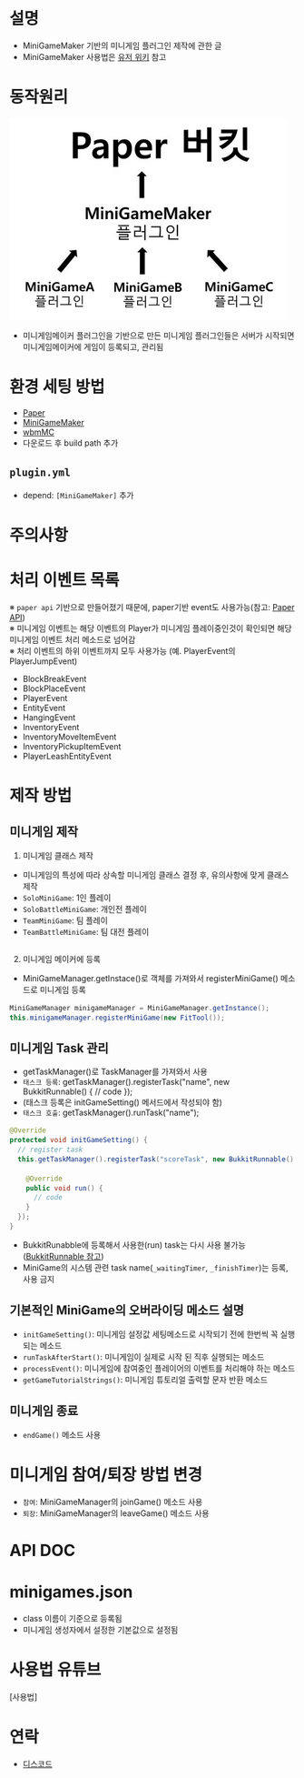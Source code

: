 # 설명
- MiniGameMaker 기반의 미니게임 플러그인 제작에 관한 글
- MiniGameMaker 사용법은 [유저 위키] 참고

# 동작원리
![MiniGameMakerDesign](../img/MiniGameMakerDesign.JPG)
- 미니게임메이커 플러그인을 기반으로 만든 미니게임 플러그인들은 서버가 시작되면 미니게임메이커에 게임이 등록되고, 관리됨 

# 환경 세팅 방법
- [Paper]
- [MiniGameMaker]
- [wbmMC] 
- 다운로드 후 build path 추가

## `plugin.yml`
- depend: `[MiniGameMaker]` 추가

# 주의사항

# 처리 이벤트 목록
※ `paper api` 기반으로 만들어졌기 때문에, paper기반 event도 사용가능(참고: [Paper API])  
※ 미니게임 이벤트는 해당 이벤트의 Player가 미니게임 플레이중인것이 확인되면 해당 미니게임 이벤트 처리 메소드로 넘어감  
※ 처리 이벤트의 하위 이벤트까지 모두 사용가능 (예. PlayerEvent의 PlayerJumpEvent)
- BlockBreakEvent
- BlockPlaceEvent
- PlayerEvent
- EntityEvent
- HangingEvent
- InventoryEvent
- InventoryMoveItemEvent
- InventoryPickupItemEvent
- PlayerLeashEntityEvent

# 제작 방법
## 미니게임 제작
1. 미니게임 클래스 제작
- 미니게임의 특성에 따라 상속할 미니게임 클래스 결정 후, 유의사항에 맞게 클래스 제작 
- `SoloMiniGame`: 1인 플레이
- `SoloBattleMiniGame`: 개인전 플레이
- `TeamMiniGame`: 팀 플레이
- `TeamBattleMiniGame`: 팀 대전 플레이
```

```
2. 미니게임 메이커에 등록
- MiniGameManager.getInstace()로 객체를 가져와서 registerMiniGame() 메소드로 미니게임 등록
```java
MiniGameManager minigameManager = MiniGameManager.getInstance();
this.minigameManager.registerMiniGame(new FitTool());
```

## 미니게임 Task 관리
- getTaskManager()로 TaskManager를 가져와서 사용
- `태스크 등록`: getTaskManager().registerTask("name", new BukkitRunnable() { // code });
- (태스크 등록은 initGameSetting() 메서드에서 작성되야 함)
- `태스크 호출`: getTaskManager().runTask("name");
```java
@Override
protected void initGameSetting() {
  // register task
  this.getTaskManager().registerTask("scoreTask", new BukkitRunnable() {

    @Override
    public void run() {
      // code
    }
  });
}
```
- BukkitRunabble에 등록해서 사용한(run) task는 다시 사용 불가능([BukkitRunnable 참고])
- MiniGame의 시스템 관련 task name(`_waitingTimer`, `_finishTimer`)는 등록, 사용 금지

## 기본적인 MiniGame의 오버라이딩 메소드 설명
- `initGameSetting()`: 미니게임 설정값 세팅메소드로 시작되기 전에 한번씩 꼭 실행되는 메소드
- `runTaskAfterStart()`: 미니게임이 실제로 시작 된 직후 실행되는 메소드
- `processEvent()`: 미니게임에 참여중인 플레이어의 이벤트를 처리해야 하는 메소드
- `getGameTutorialStrings()`: 미니게임 튜토리얼 출력할 문자 반환 메소드

## 미니게임 종료
- `endGame()` 메소드 사용

# 미니게임 참여/퇴장 방법 변경
- `참여`: MiniGameManager의 joinGame() 메소드 사용
- `퇴장`: MiniGameManager의 leaveGame() 메소드 사용

# API DOC


# minigames.json
- class 이름이 기준으로 등록됨
- 미니게임 생성자에서 설정한 기본값으로 설정됨



# 사용법 유튜브
[사용법]


# 연락
- [디스코드]

[유저 위키]: https://github.com/worldbiomusic/MiniGameMaker/blob/main/userWiki.md
[Paper]: https://papermc.io/
[MiniGameMaker]: https://github.com/worldbiomusic/MiniGameMaker/releases
[wbmMC]: https://github.com/worldbiomusic/wbmMC
[디스코드]: https://discord.com/invite/fJbxSy2EjA
[Paper API]: https://papermc.io/javadocs/paper/1.16/index.html?overview-summary.html
[BukkitRunnable 참고]: https://www.spigotmc.org/threads/prevent-already-scheduled-as-xxx-error.202486/#post-2103877
